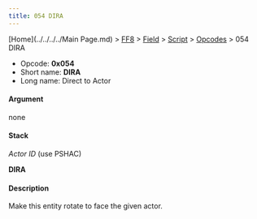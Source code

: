 ```yaml
---
title: 054 DIRA
---
```


[Home](../../../../Main Page.md) > [FF8](../../../../FF8.md) > [Field](../../../Field.md) > [Script](../../Script.md) > [Opcodes](../Opcodes.md) > 054 DIRA

-   Opcode: **0x054**
-   Short name: **DIRA**
-   Long name: Direct to Actor

#### Argument

none

#### Stack

  
*Actor ID* (use PSHAC)

**DIRA**

#### Description

Make this entity rotate to face the given actor.
